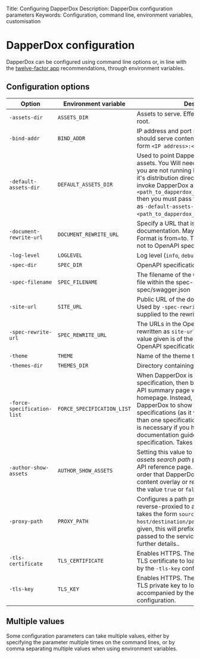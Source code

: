 Title: Configuring DapperDox
Description: DapperDox configuration parameters
Keywords: Configuration, command line, environment variables, customisation

# DapperDox configuration

DapperDox can be configured using command line options or, in line with the [twelve-factor app](https://12factor.net/) recommendations, through environment variables. 

## Configuration options

| Option | Environment variable | Description |
| ------ | -------------------- | ----------- |
| `-assets-dir` | `ASSETS_DIR` | Assets to serve. Effectively the document root. |
| `-bind-addr` | `BIND_ADDR` | IP address and port number that DapperDox should serve content from. Value takes the form `<IP address>:<port>`. |
| `-default-assets-dir` | `DEFAULT_ASSETS_DIR` | Used to point DapperDox at its default assets. You Will need to provide this option if you are not running DapperDox from within it's distribution directory. For example, if you invoke DapperDox as `<path_to_dapperdox_distribution>/dapperdox` then you must pass this configuration option as `-default-assets-dir=<path_to_dapperdox_distribution>/assets`.|
| `-document-rewrite-url` | `DOCUMENT_REWRITE_URL` | Specify a URL that is to be rewritten in the documentation. May be multiply defined. Format is from=to. This is applied to assets, not to OpenAPI specification generated text. |
| `-log-level` | `LOGLEVEL` | Log level (`info`, `debug`, `trace`) |
| `-spec-dir` | `SPEC_DIR` | OpenAPI specification (swagger) directory. |
| `-spec-filename` | `SPEC_FILENAME` | The filename of the OpenAPI specification file within the spec-dir. Defaults to spec/swagger.json |
| `-site-url` | `SITE_URL` | Public URL of the documentation service. Used by `-spec-rewrite-url` if no `=to` is supplied to the rewrite. |
| `-spec-rewrite-url` | `SPEC_REWRITE_URL` | The URLs in the OpenAPI specifications to be rewritten as `site-url`, or to the `to` URL if the value given is of the form from=to. Applies to OpenAPI specification text, not asset files. |
| `-theme` | `THEME` | Name of the theme to render documentation. |
| `-themes-dir` | `THEMES_DIR` | Directory containing installed themes. |
| `-force-specification-list` | `FORCE_SPECIFICATION_LIST` | When DapperDox is serving a single OpenAPI specification, then by default it will show the API summary page when serving the homepage. Instead, you can force DapperDox to show the list of available specifications (as it would if there were more than one specification) with this option. This is necessary if you have global documentation guides which live outside the specification. Takes the value `true` or `false`. |
| `-author-show-assets` | `AUTHOR_SHOW_ASSETS` | Setting this value to `true` will enable an *assets search path* pane at the foot of every API reference page. This shows the path order that DapperDox will scan to find GFM content overlay or replacement files. Takes the value `true` or `false`. |
| `-proxy-path` | `PROXY_PATH` | Configures a path prefix that is to be reverse-proxied to another service. Value takes the form `source-path=service-host/destination/path`. If `destination-path` is given, this will prefix the `source-path` that is passed to the service. See [reverse proxy](/docs/proxy-configure) for further details.. |
| `-tls-certificate` | `TLS_CERTIFICATE` | Enables HTTPS. The path and filename of the TLS certificate to load. Must be accompanied by the `-tls-key` configuration. |
| `-tls-key` | `TLS_KEY` | Enables HTTPS. The path and filename of the TLS private key to load. Must be accompanied by the `-tls-certificate` configuration. |

## Multiple values

Some configuration parameters can take multiple values, either by specifying the parameter multiple times on the command lines, or by
comma separating multiple values when using environment variables.


